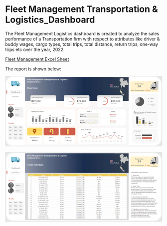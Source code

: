# Fleet Management Transportation & Logistics_Dashboard

The Fleet Management Logistics dashboard is created to analyze the sales performance of a Transportation firm with respect to attributes like driver & buddy wages, cargo types, total trips, total distance, return trips, one-way trips etc over the year, 2022.

[Fleet Management Excel Sheet](https://github.com/SuvarnaDalin/MS_Excel_Analytics_Dashboards/blob/main/Fleet%20Management/Fleet_Management.xlsx)

The report is shown below:

![alt text](https://github.com/SuvarnaDalin/MS_Excel_Analytics_Dashboards/blob/main/Fleet%20Management/Fleet_Management_Dashboard.png)


![alt text](https://github.com/SuvarnaDalin/MS_Excel_Analytics_Dashboards/blob/main/Fleet%20Management/Fleet_Management_Schedule.png)



